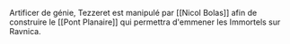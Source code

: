Artificer de génie, Tezzeret est manipulé par [[Nicol Bolas]] afin de construire le [[Pont Planaire]] qui permettra d'emmener les Immortels sur Ravnica.